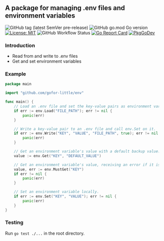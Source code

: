 ## A package for managing .env files and environment variables

![GitHub tag (latest SemVer pre-release)](https://img.shields.io/github/v/tag/gofor-little/env?include_prereleases)
![GitHub go.mod Go version](https://img.shields.io/github/go-mod/go-version/gofor-little/env)
[![License: MIT](https://img.shields.io/badge/License-MIT-yellow.svg)](https://raw.githubusercontent.com/gofor-little/env/main/LICENSE)
![GitHub Workflow Status](https://img.shields.io/github/workflow/status/gofor-little/env/Go)
[![Go Report Card](https://goreportcard.com/badge/github.com/gofor-little/env)](https://goreportcard.com/report/github.com/gofor-little/env)
[![PkgGoDev](https://pkg.go.dev/badge/github.com/gofor-little/env)](https://pkg.go.dev/github.com/gofor-little/env)

### Introduction
* Read from and write to .env files
* Get and set environment variables

### Example
```go
package main

import "github.com/gofor-little/env"

func main() {
	// Load an .env file and set the key-value pairs as environment variables.
	if err := env.Load("FILE_PATH"); err != nil {
		panic(err)
	}

	// Write a key-value pair to an .env file and call env.Set on it.
	if err := env.Write("KEY", "VALUE", "FILE_PATH", true); err != nil {
		panic(err)
	}

	// Get an environment variable's value with a default backup value.
	value := env.Get("KEY", "DEFAULT_VALUE")

	// Get an environment variable's value, receiving an error if it is not set or is empty.
	value, err := env.MustGet("KEY")
	if err != nil {
		panic(err)
	}

	// Set an environment variable locally.
	if err := env.Set("KEY", "VALUE"); err != nil {
		panic(err)
	}
}
```

### Testing
Run ```go test ./...``` in the root directory.